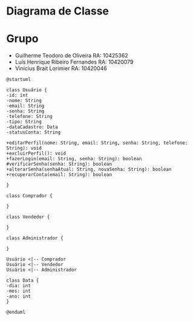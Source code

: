 # Diagrama de Classe

# Grupo

- Guilherme Teodoro de Oliveira RA: 10425362
- Luís Henrique Ribeiro Fernandes RA: 10420079
- Vinícius Brait Lorimier RA: 10420046

``` plantuml
@startuml 

class Usuário {
-id: int
-nome: String
-email: String
-senha: String
-telefone: String
-tipo: String
-dataCadastro: Data
-statusConta: String

+editarPerfil(nome: String, email: String, senha: String, telefone: String): void
+excluirPerfil(): void
+fazerLogin(email: String, senha: String): boolean
#verificarSenha(senha: String): boolean
+alterarSenha(senhaAtual: String, novaSenha: String): boolean
+recuperarConta(email: String): boolean

}

class Comprador {

}

class Vendedor {

}

class Administrador {

}

Usuário <|-- Comprador
Usuário <|-- Vendedor
Usuário <|-- Administrador

class Data {
-dia: int
-mes: int
-ano: int
}
 
@enduml
```